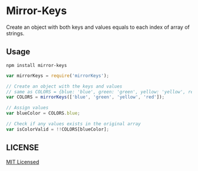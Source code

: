 # Mirror-Keys
Create an object with both keys and values equals to each index of array of strings.

## Usage

```
npm install mirror-keys
```

```js
var mirrorKeys = require('mirrorKeys');

// Create an object with the keys and values
// same as COLORS = {blue: 'blue', green: 'green', yellow: 'yellow', red: 'red'};
var COLORS = mirrorKeys(['blue', 'green', 'yellow', 'red']);

// Assign values
var blueColor = COLORS.blue;

// Check if any values exists in the original array
var isColorValid = !!COLORS[blueColor];
```
## LICENSE

[MIT Licensed](./LICENSE)
